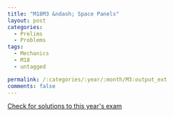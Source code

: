 ```yaml
---
title: "M18M3 &ndash; Space Panels"
layout: post
categories:
  - Prelims
  - Problems
tags:
  - Mechanics
  - M18
  - untagged

permalink: /:categories/:year/:month/M3:output_ext
comments: false
---
```

<object data="2018M3M.pdf" type="application/pdf" width="100%" height="500"></object>
<div class="message"><a href='https://princetonprelim.com/prelim/38/'>Check for solutions to this year's exam</a></div>